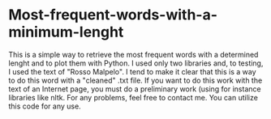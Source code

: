 # Most-frequent-words-with-a-minimum-lenght
This is a simple way to retrieve the most frequent words with a determined lenght and to plot them with Python.
I used only two libraries and, to testing, I used the text of "Rosso Malpelo". 
I tend to make it clear that this is a way to do this word with a "cleaned" .txt file. If you want to do this work with the text of an Internet page, you must do a preliminary work (using for instance libraries like nltk.
For any problems, feel free to contact me. 
You can utilize this code for any use.
